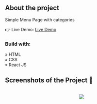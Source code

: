 <h2>About the project</h2>

<p>Simple Menu Page with categories</p>

👉 Live Demo: <a href='https://zakharlobai-menu.vercel.app/' target='_blank'>Live Demo</a>

<h3>Build with:</h3>

» HTML<br>
» CSS<br>
» React JS

<h2>Screenshots of the Project 📸</h2>
<br>

<div align='center'>
<img src='https://github.com/zakhar-lobai/menu/assets/29870526/37f18383-55b2-4256-b913-f6eccad658fd'/>

</div>
